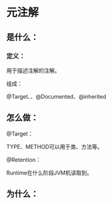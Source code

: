# 元注解

## 是什么：

### 定义：

用于描述注解的注解。

组成：

@Target、、@Documented、@inherited 



## 怎么做：

@Target：

TYPE、METHOD可以用于类、方法等。

@Retention：

Runtime在什么阶段JVM机读取到。



## 为什么：